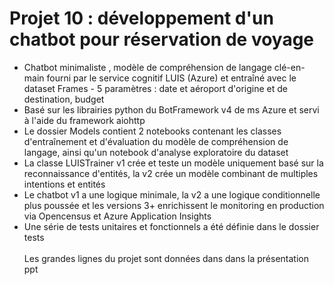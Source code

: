 # Projet 10 : développement d'un chatbot pour réservation de voyage <br>

- Chatbot minimaliste , modèle de compréhension de langage clé-en-main fourni par le service cognitif LUIS (Azure) et entraîné avec le dataset Frames - 5 paramètres : date et aéroport d'origine et de destination, budget
- Basé sur les librairies python du BotFramework v4 de ms Azure et servi à l'aide du framework aiohttp
- Le dossier Models contient 2 notebooks contenant les classes d'entraînement et d'évaluation du modèle de compréhension de langage, ainsi qu'un notebook d'analyse exploratoire du dataset
- La classe LUISTrainer v1 crée et teste un modèle uniquement basé sur la reconnaissance d'entités, la v2 crée un modèle combinant de multiples intentions et entités
- Le chatbot v1 a une logique minimale, la v2 a une logique conditionnelle plus poussée et les versions 3+ enrichissent le monitoring en production via Opencensus et Azure Application Insights
- Une série de tests unitaires et fonctionnels a été définie dans le dossier tests
<br><br>
Les grandes lignes du projet sont données dans dans la présentation ppt<br><br>
